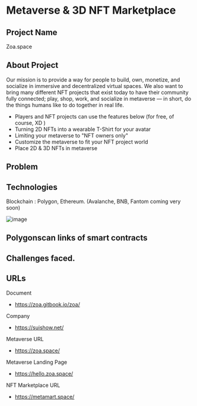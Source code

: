 # Metaverse & 3D NFT Marketplace 
## Project Name
Zoa.space

## About Project
Our mission is to provide a way for people to build, own, monetize, and socialize in immersive and decentralized virtual spaces. We also want to bring many different NFT projects that exist today to have their community fully connected; play, shop, work, and socialize in metaverse — in short, do the things humans like to do together in real life.
- Players and NFT projects can use the features below (for free, of course, XD )
- Turning 2D NFTs into a wearable T-Shirt for your avatar
- Limiting your metaverse to "NFT owners only"
- Customize the metaverse to fit your NFT project world
- Place 2D & 3D NFTs in metaverse

## Problem 
## Technologies
Blockchain : Polygon, Ethereum. (Avalanche, BNB, Fantom coming very soon)

![image](https://user-images.githubusercontent.com/48721079/177001490-8bfeb30e-ac92-423e-a717-6db64cddcc11.png)

## Polygonscan links of smart contracts
## Challenges faced.
## URLs
Document
- https://zoa.gitbook.io/zoa/

Company
- https://suishow.net/

Metaverse URL
- https://zoa.space/

Metaverse Landing Page
- https://hello.zoa.space/

NFT Marketplace URL
- https://metamart.space/
